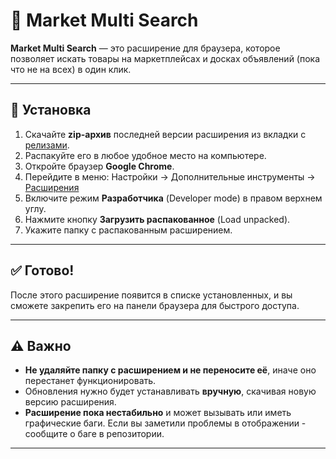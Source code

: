 # 🛒 Market Multi Search

**Market Multi Search** — это расширение для браузера, которое позволяет искать товары на маркетплейсах и досках объявлений (пока что не на всех) в один клик.

---

## 🚀 Установка

1. Скачайте **zip-архив** последней версии расширения из вкладки с [релизами](https://github.com/maxletsplay1/Market-Multi-Search/releases).
2. Распакуйте его в любое удобное место на компьютере.
3. Откройте браузер **Google Chrome**.
4. Перейдите в меню:
   Настройки → Дополнительные инструменты → [Расширения](chrome://extensions/)
5. Включите режим **Разработчика** (Developer mode) в правом верхнем углу.
6. Нажмите кнопку **Загрузить распакованное** (Load unpacked).
7. Укажите папку с распакованным расширением.

---

## ✅ Готово!
После этого расширение появится в списке установленных, и вы сможете закрепить его на панели браузера для быстрого доступа.

---

## ⚠️ Важно
- **Не удаляйте папку с расширением и не переносите её**, иначе оно перестанет функционировать.
- Обновления нужно будет устанавливать **вручную**, скачивая новую версию расширения.
- **Расширение пока нестабильно** и может вызывать или иметь графические баги. Если вы заметили проблемы в отображении - сообщите о баге в репозитории.

---